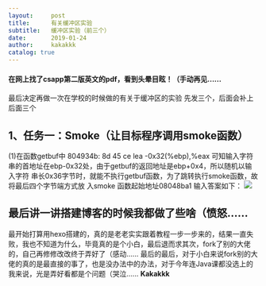 ```yaml
---
layout:     post
title:      有关缓冲区实验
subtitle:   缓冲区实验（前三个）
date:       2019-01-24
author:     kakakkk
catalog: true
---
```

#### 在网上找了csapp第二版英文的pdf，看到头晕目眩！（手动再见......
最后决定再做一次在学校的时候做的有关于缓冲区的实验
先发三个，后面会补上后面三个

## 1、任务一：Smoke（让目标程序调用smoke函数）
(1)在函数getbuf中
804934b:	8d 45 ce             	lea    -0x32(%ebp),%eax
可知输入字符串的首地址在ebp-0x32处，由于getbuf的返回地址是ebp+0x4，所以随机以输入字符	串长0x36字节时，就能不执行getbuf函数，为了跳转执行smoke函数，故将最后四个字节端方式放	入smoke	函数起始地址08048ba1
输入答案如下：
<img src="img/post-smoke1"></img>

 
## 最后讲一讲搭建博客的时候我都做了些啥（愤怒......
最开始打算用hexo搭建的，真的是老老实实跟着教程一步一步来的，结果一直失败，我也不知道为什么，毕竟真的是个小白，最后退而求其次，fork了别的大佬的，自己再修修改改终于弄好了（感动......
最后的最后，对于小白来说fork别的大佬的真的是最直接的事了，也是没办法中的办法，对于今年连Java课都没选上的我来说，光是弄好看都是个问题（哭泣......
												**Kakakkk**